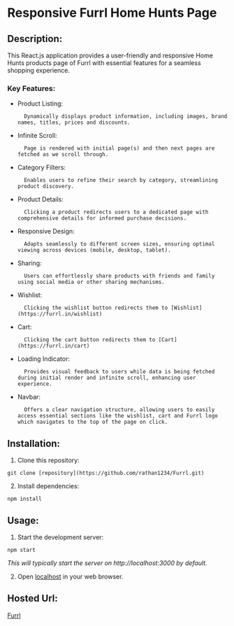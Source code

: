 # Responsive Furrl Home Hunts Page

## Description:

This React.js application provides a user-friendly and responsive Home Hunts products page of Furrl with essential features for a seamless shopping experience.

### Key Features:

- Product Listing:

        Dynamically displays product information, including images, brand names, titles, prices and discounts.

- Infinite Scroll:

        Page is rendered with initial page(s) and then next pages are fetched as we scroll through.

- Category Filters:

        Enables users to refine their search by category, streamlining product discovery.

* Product Details:

        Clicking a product redirects users to a dedicated page with comprehensive details for informed purchase decisions.

* Responsive Design:

        Adapts seamlessly to different screen sizes, ensuring optimal viewing across devices (mobile, desktop, tablet).

* Sharing:

        Users can effortlessly share products with friends and family using social media or other sharing mechanisms.

* Wishlist:

        Clicking the wishlist button redirects them to [Wishlist](https://furrl.in/wishlist)

* Cart:

        Clicking the cart button redirects them to [Cart](https://furrl.in/cart)

- Loading Indicator:

        Provides visual feedback to users while data is being fetched during initial render and infinite scroll, enhancing user experience.

- Navbar:

        Offers a clear navigation structure, allowing users to easily access essential sections like the wishlist, cart and Furrl logo which navigates to the top of the page on click.

## Installation:

1. Clone this repository:

`git clone [repository](https://github.com/rathan1234/Furrl.git)`

2. Install dependencies:

`npm install`

## Usage:

1. Start the development server:

`npm start`

_This will typically start the server on http://localhost:3000 by default._

2. Open [localhost](http://localhost:3000) in your web browser.

## Hosted Url:

[Furrl](https://rathanfurrl.netlify.app/)
